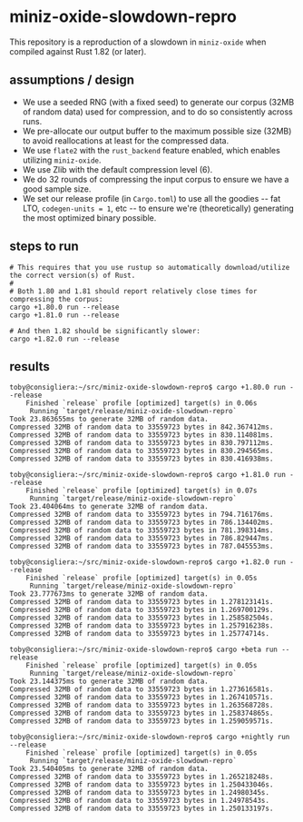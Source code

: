# miniz-oxide-slowdown-repro

This repository is a reproduction of a slowdown in `miniz-oxide` when compiled against Rust 1.82 (or later).

## assumptions / design

- We use a seeded RNG (with a fixed seed) to generate our corpus (32MB of random data) used for compression,
  and to do so consistently across runs.
- We pre-allocate our output buffer to the maximum possible size (32MB) to avoid reallocations at least for the
  compressed data.
- We use `flate2` with the `rust_backend` feature enabled, which enables utilizing `miniz-oxide`.
- We use Zlib with the default compression level (6).
- We do 32 rounds of compressing the input corpus to ensure we have a good sample size.
- We set our release profile (in `Cargo.toml`) to use all the goodies -- fat LTO, `codegen-units = 1`, etc -- to ensure
  we're (theoretically) generating the most optimized binary possible.

## steps to run

```shell
# This requires that you use rustup so automatically download/utilize the correct version(s) of Rust.
#
# Both 1.80 and 1.81 should report relatively close times for compressing the corpus:
cargo +1.80.0 run --release
cargo +1.81.0 run --release

# And then 1.82 should be significantly slower:
cargo +1.82.0 run --release
```

## results

```shell
toby@consigliera:~/src/miniz-oxide-slowdown-repro$ cargo +1.80.0 run --release
    Finished `release` profile [optimized] target(s) in 0.06s
     Running `target/release/miniz-oxide-slowdown-repro`
Took 23.863655ms to generate 32MB of random data.
Compressed 32MB of random data to 33559723 bytes in 842.367412ms.
Compressed 32MB of random data to 33559723 bytes in 830.114081ms.
Compressed 32MB of random data to 33559723 bytes in 830.797112ms.
Compressed 32MB of random data to 33559723 bytes in 830.294565ms.
Compressed 32MB of random data to 33559723 bytes in 830.416938ms.

toby@consigliera:~/src/miniz-oxide-slowdown-repro$ cargo +1.81.0 run --release
    Finished `release` profile [optimized] target(s) in 0.07s
     Running `target/release/miniz-oxide-slowdown-repro`
Took 23.404064ms to generate 32MB of random data.
Compressed 32MB of random data to 33559723 bytes in 794.716176ms.
Compressed 32MB of random data to 33559723 bytes in 786.134402ms.
Compressed 32MB of random data to 33559723 bytes in 781.398314ms.
Compressed 32MB of random data to 33559723 bytes in 786.829447ms.
Compressed 32MB of random data to 33559723 bytes in 787.045553ms.

toby@consigliera:~/src/miniz-oxide-slowdown-repro$ cargo +1.82.0 run --release
    Finished `release` profile [optimized] target(s) in 0.05s
     Running `target/release/miniz-oxide-slowdown-repro`
Took 23.777673ms to generate 32MB of random data.
Compressed 32MB of random data to 33559723 bytes in 1.278123141s.
Compressed 32MB of random data to 33559723 bytes in 1.269700129s.
Compressed 32MB of random data to 33559723 bytes in 1.258582504s.
Compressed 32MB of random data to 33559723 bytes in 1.257916238s.
Compressed 32MB of random data to 33559723 bytes in 1.25774714s.

toby@consigliera:~/src/miniz-oxide-slowdown-repro$ cargo +beta run --release
    Finished `release` profile [optimized] target(s) in 0.05s
     Running `target/release/miniz-oxide-slowdown-repro`
Took 23.144375ms to generate 32MB of random data.
Compressed 32MB of random data to 33559723 bytes in 1.273616581s.
Compressed 32MB of random data to 33559723 bytes in 1.267410571s.
Compressed 32MB of random data to 33559723 bytes in 1.263568728s.
Compressed 32MB of random data to 33559723 bytes in 1.258374865s.
Compressed 32MB of random data to 33559723 bytes in 1.259059571s.

toby@consigliera:~/src/miniz-oxide-slowdown-repro$ cargo +nightly run --release
    Finished `release` profile [optimized] target(s) in 0.05s
     Running `target/release/miniz-oxide-slowdown-repro`
Took 23.540405ms to generate 32MB of random data.
Compressed 32MB of random data to 33559723 bytes in 1.265218248s.
Compressed 32MB of random data to 33559723 bytes in 1.250433046s.
Compressed 32MB of random data to 33559723 bytes in 1.24980345s.
Compressed 32MB of random data to 33559723 bytes in 1.24978543s.
Compressed 32MB of random data to 33559723 bytes in 1.250133197s.
```
